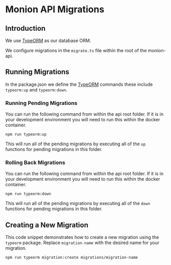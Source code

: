# Monion API Migrations

## Introduction

We use [TypeORM](https://github.com/typeorm/typeorm) as our database ORM.

We configure migrations in the `migrate.ts` file within the root of the monion-api.

## Running Migrations

In the package.json we define the [TypeORM](https://github.com/typeorm/typeorm) commands these include `typeorm:up` and `typeorm:down`.

### Running Pending Migrations

You can run the following command from within the api root folder. If it is in your development environment you will need to run this within the docker container.

`npm run typeorm:up`

This will run all of the pending migrations by executing all of the `up` functions for pending migrations in this folder.

### Rolling Back Migrations

You can run the following command from within the api root folder. If it is in your development environment you will need to run this within the docker container.

`npm run typeorm:down`

This will run all of the pending migrations by executing all of the `down` functions for pending migrations in this folder.

## Creating a New Migration

This code snippet demonstrates how to create a new migration using the `typeorm` package.
Replace `migration-name` with the desired name for your migration.

`npm run typeorm migration:create migrations/migration-name`
